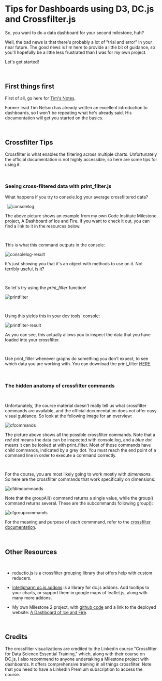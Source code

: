 # Tips for Dashboards using D3, DC.js and Crossfilter.js

So, you want to do a data dashboard for your second milestone, huh?

Well, the bad news is that there's probably a lot of "trial and error" in your near future. The good news is I'm here to provide a little bit of guidance, so you'll hopefully be a little less frustrated than I was for my own project.

Let's get started!

&nbsp;
&nbsp;

## First things first

First of all, go here for [Tim's Notes](https://github.com/TravelTimN/ci-ifd-lead/blob/master/week3-d3-dc/d3-dc.md).

Former lead Tim Nelson has already written an excellent introduction to dashboards, so I won't be repeating what he's already said. His documentation will get you started on the basics.

&nbsp;
&nbsp;

## Crossfilter Tips

Crossfilter is what enables the filtering across multiple charts. Unfortunately the official documentation is not highly accessible, so here are some tips for using it.

&nbsp;

### Seeing cross-filtered data with print_filter.js

What happens if you try to console.log your average crossfiltered data?

&nbsp;
![consolelog](https://github.com/synnea/ci-ifd-lead/blob/master/dashboards/images/consolelogdim.PNG)

The above picture shows an example from my own Code Institute Milestone project, A Dashboard of Ice and Fire. If you want to check it out, you can find a link to it in the resources below.

&nbsp;

This is what this command outputs in the console:

![consolelog-result](https://github.com/synnea/ci-ifd-lead/blob/master/dashboards/images/consolelogresult.PNG)

It's just showing you that it's an object with methods to use on it. Not terribly useful, is it?

&nbsp;

So let's try using the *print_filter* function!

![printfilter](https://github.com/synnea/ci-ifd-lead/blob/master/dashboards/images/printfilter.PNG)

&nbsp;

Using this yields this in your dev tools' console:

![printfilter-result](https://github.com/synnea/ci-ifd-lead/blob/master/dashboards/images/printfilterresult.PNG)

As you can see, this actually allows you to inspect the data that you have loaded into your crossfilter.

&nbsp;

Use print_filter whenever graphs do something you don't expect, to see which data you are working with. You can download the print_filter [HERE](https://gist.github.com/xhinking/9341806).

&nbsp;

### The hidden anatomy of crossfilter commands

&nbsp;

Unfortunately, the course material doesn't really tell us what crossfilter commands are available, and the official documentation does not offer easy visual guidance. So look at the following image for an overview:

![cfcommands](https://github.com/synnea/ci-ifd-lead/blob/master/dashboards/images/commands.PNG)

The picture above shows all the possible crossfilter commands. Note that a *red dot* means the data can be inspected with console.log, and a *blue dot* means it can be looked at with print_filter. Most of these commands have child commands, indicated by a grey dot. You must reach the end point of a command line in order to execute a command correctly.

&nbsp;

For the course, you are most likely going to work mostly with *dimensions*. So here are the crossfilter commands that work specifically on dimensions:

![cfdimcommands](https://github.com/synnea/ci-ifd-lead/blob/master/dashboards/images/cfdimension.PNG)

Note that the groupAll() command returns a single value, while the group() command returns several. These are the subcommands following group():

![cfgroupcommands](https://github.com/synnea/ci-ifd-lead/blob/master/dashboards/images/cfgroup.PNG)

For the meaning and purpose of each commmand, refer to the [crossfilter documentation](https://github.com/square/crossfilter/wiki/API-Reference).

&nbsp;

## Other Resources

&nbsp;

* [reductio.js](https://github.com/crossfilter/reductio) is a crossfilter grouping library that offers help with custom reducers. 

* [Intellipharm dc.js addons](https://github.com/Intellipharm/dc-addons) is a library for dc.js addons. Add tooltips to your charts, or support them in google maps of leaflet.js, along with many more addons. 

* My own Milestone 2 project, with [github code](https://github.com/synnea/GoT-Dashboard) and a link to the deployed website: [A Dashboard of Ice and Fire](https://synnea.github.io/GoT-Dashboard/).

&nbsp;

## Credits

The crossfilter visualizations are credited to the LinkedIn course "Crossfilter for Data Science Essential Training," which, along with their course on DC.js, I also recommend to anyone undertaking a Milestone project with dashboards. It offers comprehensive training in all things crossfilter. Note that you need to have a LinkedIn Premium subscription to access the course.




















